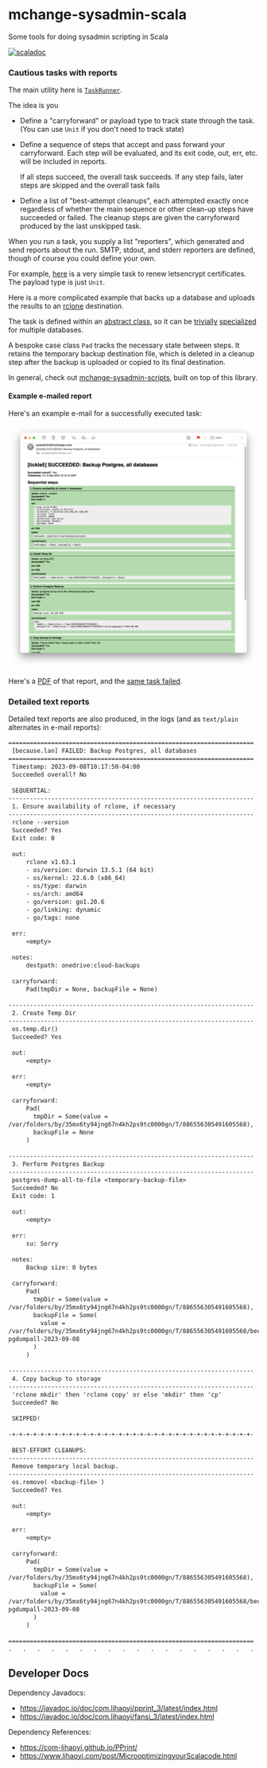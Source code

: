 # mchange-sysadmin-scala

Some tools for doing sysadmin scripting in Scala

[![scaladoc](https://javadoc.io/badge2/com.mchange/mchange-sysadmin-scala_3/scaladoc.svg)](https://javadoc.io/doc/com.mchange/mchange-sysadmin-scala_3)

### Cautious tasks with reports

The main utility here is [`TaskRunner`](src/main/scala/com/mchange/sysadmin/TaskRunner.scala).

The idea is you

* Define a "carryforward" or payload type to track state through the task.
  (You can use `Unit` if you don't need to track state)
* Define a sequence of steps that accept and pass forward your carryforward.
  Each step will be evaluated, and its exit code, out, err, etc. will be 
  included in reports.

  If all steps succeed, the overall task succeeds. If any step fails, later steps
  are skipped and the overall task fails
* Define a list of "best-attempt cleanups", each attempted exactly once
  regardless of whether the main sequence or other clean-up steps have succeeded
  or failed. The cleanup steps are given the carryforward produced by the last
  unskipped task.

When you run a task, you supply a list "reporters", which generated and send
reports about the run. SMTP, stdout, and stderr reporters are defined, though
of course you could define your own.

For example, [here](https://github.com/swaldman/mchange-sysadmin-scripts/blob/main/taskbin/renew-certs)
is a very simple task to renew letsencrypt certificates. The payload type is just `Unit`.

Here is a more complicated example that backs up a database and uploads the
results to an [rclone](https://rclone.org/) destination.

The task is defined
within an [abstract class](https://github.com/swaldman/mchange-sysadmin-scripts/blob/main/taskbin/backup-db-utils.scala), so it can be [trivially](https://github.com/swaldman/mchange-sysadmin-scripts/blob/main/taskbin/backup-postgres)
[specialized](https://github.com/swaldman/mchange-sysadmin-scripts/blob/main/taskbin/backup-mysql) for
multiple databases.

A bespoke case class `Pad` tracks the necessary state between steps. It retains
the temporary backup destination file, which is deleted in a cleanup step after 
the backup is uploaded or copied to its final destination.

In general, check out [mchange-sysadmin-scripts](https://github.com/swaldman/mchange-sysadmin-scripts), built on top of this library.

#### Example e-mailed report

Here's an example e-mail for a successfully executed task:

![e-mail report, successfully executed task](doc/media/backup-postgres-succeeded.png)

Here's a [PDF](doc/media/backup-postgres-succeeded.pdf) of that report, and the [same task failed](doc/media/backup-postgres-succeeded.pdf).

### Detailed text reports

Detailed text reports are also produced, in the logs (and as `text/plain` alternates in e-mail reports):

```plaintext
=====================================================================
 [because.lan] FAILED: Backup Postgres, all databases
=====================================================================
 Timestamp: 2023-09-08T10:17:50-04:00
 Succeeded overall? No

 SEQUENTIAL:
---------------------------------------------------------------------
 1. Ensure availability of rclone, if necessary
---------------------------------------------------------------------
 rclone --version
 Succeeded? Yes
 Exit code: 0

 out:
     rclone v1.63.1
     - os/version: darwin 13.5.1 (64 bit)
     - os/kernel: 22.6.0 (x86_64)
     - os/type: darwin
     - os/arch: amd64
     - go/version: go1.20.6
     - go/linking: dynamic
     - go/tags: none

 err:
     <empty>

 notes:
     destpath: onedrive:cloud-backups

 carryforward:
     Pad(tmpDir = None, backupFile = None)

---------------------------------------------------------------------
 2. Create Temp Dir
---------------------------------------------------------------------
 os.temp.dir()
 Succeeded? Yes

 out:
     <empty>

 err:
     <empty>

 carryforward:
     Pad(
       tmpDir = Some(value = /var/folders/by/35mx6ty94jng67n4kh2ps9tc0000gn/T/886556305491605568),
       backupFile = None
     )

---------------------------------------------------------------------
 3. Perform Postgres Backup
---------------------------------------------------------------------
 postgres-dump-all-to-file <temporary-backup-file>
 Succeeded? No
 Exit code: 1

 out:
     <empty>

 err:
     su: Sorry

 notes:
     Backup size: 0 bytes

 carryforward:
     Pad(
       tmpDir = Some(value = /var/folders/by/35mx6ty94jng67n4kh2ps9tc0000gn/T/886556305491605568),
       backupFile = Some(
         value = /var/folders/by/35mx6ty94jng67n4kh2ps9tc0000gn/T/886556305491605568/because.lan-pgdumpall-2023-09-08
       )
     )

---------------------------------------------------------------------
 4. Copy backup to storage
---------------------------------------------------------------------
 'rclone mkdir' then 'rclone copy' or else 'mkdir' then 'cp'
 Succeeded? No

 SKIPPED!

-+-+-+-+-+-+-+-+-+-+-+-+-+-+-+-+-+-+-+-+-+-+-+-+-+-+-+-+-+-+-+-+-+-+-

 BEST-EFFORT CLEANUPS:
---------------------------------------------------------------------
 Remove temporary local backup.
---------------------------------------------------------------------
 os.remove( <backup-file> )
 Succeeded? Yes

 out:
     <empty>

 err:
     <empty>

 carryforward:
     Pad(
       tmpDir = Some(value = /var/folders/by/35mx6ty94jng67n4kh2ps9tc0000gn/T/886556305491605568),
       backupFile = Some(
         value = /var/folders/by/35mx6ty94jng67n4kh2ps9tc0000gn/T/886556305491605568/because.lan-pgdumpall-2023-09-08
       )
     )

=====================================================================
.   .   .   .   .   .   .   .   .   .   .   .   .   .   .   .   .   .
```

## Developer Docs

Dependency Javadocs:
* https://javadoc.io/doc/com.lihaoyi/pprint_3/latest/index.html
* https://javadoc.io/doc/com.lihaoyi/fansi_3/latest/index.html

Dependency References:
* https://com-lihaoyi.github.io/PPrint/
* https://www.lihaoyi.com/post/MicrooptimizingyourScalacode.html
